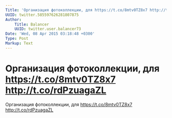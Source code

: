 ```yaml
---
Title: 'Организация фотоколлекции, для https://t.co/8mtv0TZ8x7 http://t.co/rdPzuagaZL'
UUID: twitter.585597626281807875
Author:
    Title: Balancer
    UUID: twitter.user.balancer73
Date: 'Wed, 08 Apr 2015 03:18:48 +0300'
Type: Post
Markup: Text
---
```


# Организация фотоколлекции, для https://t.co/8mtv0TZ8x7 http://t.co/rdPzuagaZL

Организация фотоколлекции, для https://t.co/8mtv0TZ8x7
http://t.co/rdPzuagaZL